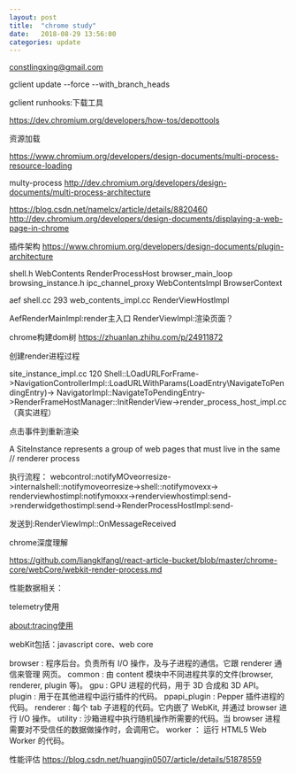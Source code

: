 ```yaml
---
layout: post
title:  "chrome study"
date:   2018-08-29 13:56:00
categories: update
---
```


constlingxing@gmail.com

gclient update --force --with_branch_heads

gclient runhooks:下载工具

https://dev.chromium.org/developers/how-tos/depottools

资源加载

https://www.chromium.org/developers/design-documents/multi-process-resource-loading

multy-process
http://dev.chromium.org/developers/design-documents/multi-process-architecture

https://blog.csdn.net/namelcx/article/details/8820460
http://dev.chromium.org/developers/design-documents/displaying-a-web-page-in-chrome

插件架构
https://www.chromium.org/developers/design-documents/plugin-architecture

shell.h
WebContents
RenderProcessHost
browser_main_loop
browsing_instance.h
ipc_channel_proxy
WebContentsImpl
BrowserContext

aef
shell.cc 293 web_contents_impl.cc
RenderViewHostImpl


AefRenderMainImpl:render主入口
RenderViewImpl:渲染页面？

chrome构建dom树
https://zhuanlan.zhihu.com/p/24911872

创建render进程过程

site_instance_impl.cc 120
Shell::LOadURLForFrame->NavigationControllerImpl::LoadURLWithParams(LoadEntry\NavigateToPendingEntry\)->
NavigatorImpl::NavigateToPendingEntry->RenderFrameHostManager::InitRenderView->render_process_host_impl.cc（真实进程）

点击事件到重新渲染

A SiteInstance represents a group of web pages that must live in the same
// renderer process


执行流程：
webcontrol::notifyMOveorresize->internalshell::notifymoveorresize->shell::notifymovexx->
renderviewhostimpl:notifymoxxx->renderviewhostimpl:send->renderwidgethostimpl:send->RenderProcessHostImpl:send-

发送到:RenderViewImpl::OnMessageReceived


chrome深度理解

https://github.com/liangklfangl/react-article-bucket/blob/master/chrome-core/webCore/webkit-render-process.md

性能数据相关：

telemetry使用

[about:tracing使用](http://gclxry.com/%E4%BD%BF%E7%94%A8chrometracing%E5%B7%A5%E5%85%B7%E6%9D%A5%E6%9F%A5%E7%9C%8Bchrome%E5%86%85%E5%AD%98%E5%92%8Ccpu%E4%BD%BF%E7%94%A8%E7%8A%B6%E5%86%B5/)


webKit包括：javascript core、web core


browser : 程序后台。负责所有 I/O 操作，及与子进程的通信。它跟 renderer 通信来管理 网页。
common : 由 content 模块中不同进程共享的文件(browser, renderer, plugin 等)。
gpu : GPU 进程的代码，用于 3D 合成和 3D API。
plugin : 用于在其他进程中运行插件的代码。
ppapi_plugin : Pepper 插件进程的代码。
renderer : 每个 tab 子进程的代码。它内嵌了 WebKit, 并通过 browser 进行 I/O 操作。
utility : 沙箱进程中执行随机操作所需要的代码。当 browser 进程需要对不受信任的数据做操作时，会调用它。
worker ： 运行 HTML5 Web Worker 的代码。


性能评估
https://blog.csdn.net/huangjin0507/article/details/51878559
